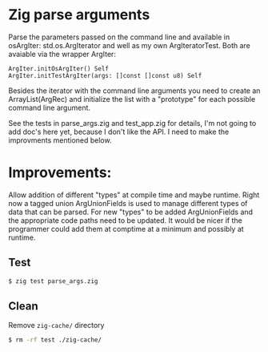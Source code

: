 # Zig parse arguments

Parse the parameters passed on the command line
and available in osArgIter: std.os.ArgIterator and
well as my own ArgIteratorTest. Both are avaiable via
the wrapper ArgIter:

    ArgIter.initOsArgIter() Self
    ArgIter.initTestArgIter(args: []const []const u8) Self

Besides the iterator with the command line arguments you
need to create an ArrayList(ArgRec) and initialize the list
with a "prototype" for each possible command line argument.

See the tests in parse_args.zig and test_app.zig for details,
I'm not going to add doc's here yet, because I don't like the
API. I need to make the improvments mentioned below.

# Improvements:

Allow addition of different "types" at compile time and
maybe runtime. Right now a tagged union ArgUnionFields is used
to manage different types of data that can be parsed. For new
"types" to be added ArgUnionFields and the appropriate code paths need
to be updated. It would be nicer if the programmer could add them
at comptime at a minimum and possibly at runtime.

## Test
```bash
$ zig test parse_args.zig
```

## Clean
Remove `zig-cache/` directory
```bash
$ rm -rf test ./zig-cache/
```
